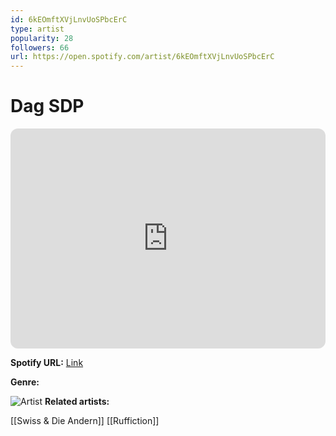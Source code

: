 ```yaml
---
id: 6kEOmftXVjLnvUoSPbcErC
type: artist
popularity: 28
followers: 66
url: https://open.spotify.com/artist/6kEOmftXVjLnvUoSPbcErC
---
```

# Dag SDP

<iframe style="border-radius:12px" src="https://open.spotify.com/embed/artist/6kEOmftXVjLnvUoSPbcErC" width="100%" height="352" frameBorder="0" allowfullscreen="" allow="autoplay; clipboard-write; encrypted-media; fullscreen; picture-in-picture" loading="lazy"></iframe>

**Spotify URL:** [Link](https://open.spotify.com/artist/6kEOmftXVjLnvUoSPbcErC)

**Genre:** 

![Artist]()
**Related artists:**

[[Swiss & Die Andern]]
[[Ruffiction]]
